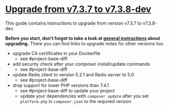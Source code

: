 # [Upgrade from v7.3.7 to v7.3.8-dev](https://github.com/shopsys/shopsys/compare/v7.3.7...7.3)

This guide contains instructions to upgrade from version v7.3.7 to v7.3.8-dev.

**Before you start, don't forget to take a look at [general instructions](https://github.com/shopsys/shopsys/blob/7.3/UPGRADE.md) about upgrading.**
There you can find links to upgrade notes for other versions too.

- upgrade CA certificates in your Dockerfile
  - see #project-base-diff
- add security check after your composer install/update commands
  - see #project-base-diff
- update Redis client to version 5.2.1 and Redis server to 5.0
  - see #project-base-diff
- drop support for lower PHP versions than 7.4.1
  - see #project-base-diff to update your project
  - update your dependencies with `composer update` after you set `platform.php` in `composer.json` to the required version
